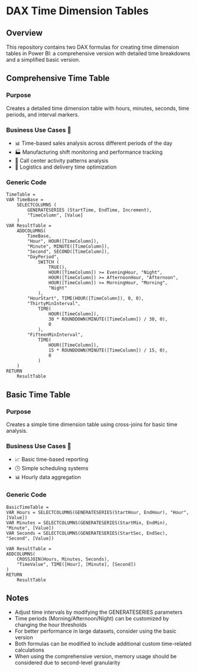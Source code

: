 # DAX Time Dimension Tables

## Overview
This repository contains two DAX formulas for creating time dimension tables in Power BI: a comprehensive version with detailed time breakdowns and a simplified basic version.

## Comprehensive Time Table
### Purpose
Creates a detailed time dimension table with hours, minutes, seconds, time periods, and interval markers.

### Business Use Cases 🎯
- 📊 Time-based sales analysis across different periods of the day
- 🏭 Manufacturing shift monitoring and performance tracking
- 📱 Call center activity patterns analysis
- 🚚 Logistics and delivery time optimization

### Generic Code
```dax
TimeTable = 
VAR TimeBase = 
    SELECTCOLUMNS (
        GENERATESERIES (StartTime, EndTime, Increment),
        "TimeColumn", [Value]
    )
VAR ResultTable =
    ADDCOLUMNS(
        TimeBase,
        "Hour", HOUR([TimeColumn]),
        "Minute", MINUTE([TimeColumn]),
        "Second", SECOND([TimeColumn]),
        "DayPeriod",
            SWITCH (
                TRUE(),
                HOUR([TimeColumn]) >= EveningHour, "Night",
                HOUR([TimeColumn]) >= AfternoonHour, "Afternoon",
                HOUR([TimeColumn]) >= MorningHour, "Morning",
                "Night"
            ),
        "HourStart", TIME(HOUR([TimeColumn]), 0, 0),
        "ThirtyMinInterval",
            TIME(
                HOUR([TimeColumn]), 
                30 * ROUNDDOWN(MINUTE([TimeColumn]) / 30, 0), 
                0
            ),
        "FifteenMinInterval",
            TIME(
                HOUR([TimeColumn]), 
                15 * ROUNDDOWN(MINUTE([TimeColumn]) / 15, 0), 
                0
            )
    )
RETURN
    ResultTable
```

## Basic Time Table
### Purpose
Creates a simple time dimension table using cross-joins for basic time analysis.

### Business Use Cases 🎯
- 📈 Basic time-based reporting
- 🕒 Simple scheduling systems
- 📊 Hourly data aggregation

### Generic Code
```dax
BasicTimeTable = 
VAR Hours = SELECTCOLUMNS(GENERATESERIES(StartHour, EndHour), "Hour", [Value])
VAR Minutes = SELECTCOLUMNS(GENERATESERIES(StartMin, EndMin), "Minute", [Value])
VAR Seconds = SELECTCOLUMNS(GENERATESERIES(StartSec, EndSec), "Second", [Value])

VAR ResultTable =
ADDCOLUMNS(
    CROSSJOIN(Hours, Minutes, Seconds),
    "TimeValue", TIME([Hour], [Minute], [Second])
)
RETURN
    ResultTable
```

## Notes
- Adjust time intervals by modifying the GENERATESERIES parameters
- Time periods (Morning/Afternoon/Night) can be customized by changing the hour thresholds
- For better performance in large datasets, consider using the basic version
- Both formulas can be modified to include additional custom time-related calculations
- When using the comprehensive version, memory usage should be considered due to second-level granularity
